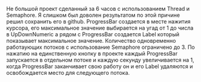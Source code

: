 Не большой проект сделанный за 6 часов с использованием Thread и Semaphore. Я слишком был доволен результатом по этой причине решил сохранить его в github.
ProgressBar создается в месте нажития курсора, его максимальное значение выбирается на угад от 1 до числа в UpDownNumeric а рядом с ProgressBar создается Label который показывает максимальное значение.
Количество одновременно работаующих потоков с использование Semaphore ограничено до 3. 
По нажатию на единственную кнопку в проекте каждый ProgressBar запускается в отдельном потоке и каждую секунду увеличивается на 1, когда ProgressBar заканчивает свою работу он и его Label удаляются и освобождается место для следующего потока.
